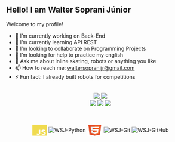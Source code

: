 ## Hello! I am Walter Soprani Júnior
Welcome to my profile!

- 🔭 I’m currently working on Back-End
- 🌱 I’m currently learning API REST
- 👯 I’m looking to collaborate on Programming Projects
- 🤔 I’m looking for help to practice my english
- 💬 Ask me about inline skating, robots or anything you like
- 📫 How to reach me: waltersopranijr@gmail.com
- ⚡ Fun fact: I already built robots for competitions

##

<div align="center">
  <a href="https://github.com/WalterSopraniJr">
  <img height="180em" src="https://github-readme-stats.vercel.app/api?username=WalterSopraniJr&show_icons=true&theme=maroongold&include_all_commits=true&count_private=true"/>
  <img height="180em" src="https://github-readme-stats.vercel.app/api/top-langs/?username=WalterSopraniJr&layout=compact&langs_count=7&theme=maroongold"/>
</div>
  
 
<div align="center">
  <a href="https://www.instagram.com/_walterjunior/" target="_blank"><img src="https://img.shields.io/badge/-Instagram-%23E4405F?style=for-the-badge&logo=instagram&logoColor=white" target="_blank"></a>
  <a href = "mailto:waltersopranijr@gmail.com"><img src="https://img.shields.io/badge/-Gmail-%23333?style=for-the-badge&logo=gmail&logoColor=white" target="_blank"></a>
  <a href="https://www.linkedin.com/in/walter-soprani-junior/" target="_blank"><img src="https://img.shields.io/badge/-LinkedIn-%230077B5?style=for-the-badge&logo=linkedin&logoColor=white" target="_blank"></a> 
 
</div>
  
  ##
  
  <div align="center">
    
  <div style="display: inline_block"><br>
  <img align="center" alt="WSJ-Js" height="30" width="40" src="https://raw.githubusercontent.com/devicons/devicon/master/icons/javascript/javascript-plain.svg">
  <img align="center" alt="WSJ-Python" height="30" width="40" src="https://cdn.jsdelivr.net/gh/devicons/devicon/icons/python/python-original.svg" />
  <img align="center" alt="WSJ-HTML" height="30" width="40" src="https://raw.githubusercontent.com/devicons/devicon/master/icons/html5/html5-original.svg">
  <img align="center" alt="WSJ-Git" height="30" width="40" src="https://cdn.jsdelivr.net/gh/devicons/devicon/icons/git/git-original.svg" />
  <img align="center" alt="WSJ-GitHub" height="30" width="40" src="https://cdn.jsdelivr.net/gh/devicons/devicon/icons/github/github-original.svg" />
  
 

</div>
    
